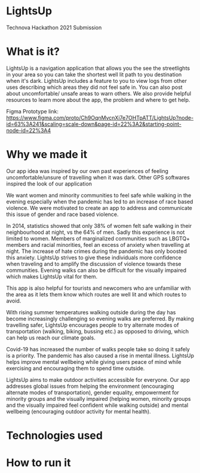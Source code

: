 # LightsUp
Technova Hackathon 2021 Submission

# What is it?
LightsUp is a navigation application that allows you the see the streetlights in your area so you can take the shortest well lit path to you destination when it's dark. LightsUp includes a feature to you to view logs from other uses describing which areas they did not feel safe in. You can also post about uncomfortable/ unsafe areas to warn others. We also provide helpful resources to learn more about the app, the problem and where to get help.

Figma Prototype link: https://www.figma.com/proto/Ch9OqnMvcnXi7e7OHTpATT/LightsUp?node-id=63%3A241&scaling=scale-down&page-id=22%3A2&starting-point-node-id=22%3A4

# Why we made it
Our app idea was inspired by our own past experiences of feeling uncomfortable/unsure of travelling when it was dark. Other GPS softwares inspired the look of our application

We want women and minority communities to feel safe while walking in the evening especially when the pandemic has led to an increase of race based violence. We were motivated to create an app to address and communicate this issue of gender and race based violence.

In 2014, statistics showed that only 38% of women felt safe walking in their neighbourhood at night, vs the 64% of men. Sadly this experience is not limited to women. Members of marginalized communities such as LBGTQ+ members and racial minorities, feel an excess of anxiety when travelling at night. The increase of hate crimes during the pandemic has only boosted this anxiety. LightsUp strives to give these individuals more confidence when traveling and to amplify the discussion of violence towards these communities. Evening walks can also be difficult for the visually impaired which makes LightsUp vital for them.

This app is also helpful for tourists and newcomers who are unfamiliar with the area as it lets them know which routes are well lit and which routes to avoid.

With rising summer temperatures walking outside during the day has become increasingly challenging so evening walks are preferred. By making travelling safer, LightsUp encourages people to try alternate modes of transportation (walking, biking, bussing etc.) as opposed to driving, which can help us reach our climate goals.

Covid-19 has increased the number of walks people take so doing it safely is a priority. The pandemic has also caused a rise in mental illness. LightsUp helps improve mental wellbeing while giving users peace of mind while exercising and encouraging them to spend time outside.

LightsUp aims to make outdoor activities accessible for everyone. Our app addresses global issues from helping the environment (encouraging alternate modes of transportation), gender equality, empowerment for minority groups and the visually impaired (helping women, minority groups and the visually impaired feel confident while walking outside) and mental wellbeing (encouraging outdoor activity for mental health).

# Technologies used


# How to run it
